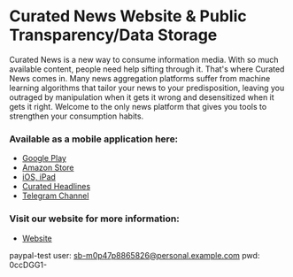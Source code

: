 # Curated News Website & Public Transparency/Data Storage
Curated News is a new way to consume information media. With so much available content, people need help sifting through it. That's where Curated News comes in. Many news aggregation platforms suffer from machine learning algorithms that tailor your news to your predisposition, leaving you outraged by manipulation when it gets it wrong and desensitized when it gets it right. Welcome to the only news platform that gives you tools to strengthen your consumption habits.
### Available as a mobile application here:

- [Google Play](https://play.google.com/store/apps/details?id=com.matthewbenchimol.curatednews)
- [Amazon Store](https://www.amazon.com/Curated-News/dp/B08HY7VFCB/ref=sr_1_1?dchild=1&keywords=curated+news&qid=1608157750&s=mobile-apps&sr=1-1)
- [iOS, iPad](https://apps.apple.com/us/app/curated-news/id1543638139)
- [Curated Headlines](https://curatednews.xyz/curatednews)
- [Telegram Channel](https://t.me/Curated_News)

### Visit our website for more information:

- [Website](https://curatednews.xyz)

paypal-test user: sb-m0p47p8865826@personal.example.com
pwd: 0ccDGG1-
